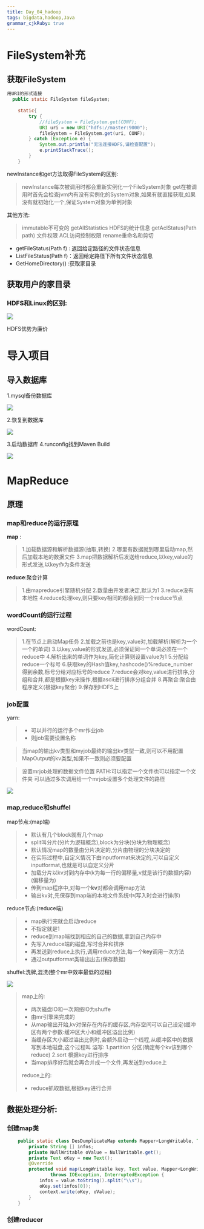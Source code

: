 ```yaml
---
title: Day_04_hadoop
tags: bigdata,hadoop,Java
grammar_cjkRuby: true
---
```


# FileSystem补充

## 获取FileSystem

``` java 
用URI的形式连接
  public static FileSystem fileSystem;
    
    static{
    	try {
			//fileSystem = FileSystem.get(CONF);
			URI uri = new URI("hdfs://master:9000");
			fileSystem = FileSystem.get(uri, CONF);
		} catch (Exception e) {
			System.out.println("无法连接HDFS,请检查配置");
			e.printStackTrace();
		}
    }
```

newInstance和get方法取得FileSystem的区别:
> newInstance每次被调用时都会重新实例化一个FileSystem对象
> get在被调用时首先会检查jvm内有没有实例化的System对象,如果有就直接获取,如果没有就初始化一个,保证System对象为单例对象


其他方法:
> immutable不可变的 getAllStatistics HDFS的统计信息 getAclStatus(Path path) 文件权限
> ACL访问控制权限
> rename重命名和剪切

- getFileStatus(Path f) : 返回给定路径的文件状态信息
- ListFileStatus(Path f)：返回给定路径下所有文件状态信息
- GetHomeDirectory() :获取家目录


## 获取用户的家目录

### HDFS和Linux的区别:

![][1]

HDFS优势为廉价

# 导入项目

## 导入数据库

1.mysql备份数据库

![][2]

2.恢复到数据库

![][3]

3.启动数据库
4.runconfig找到Maven Build 

![][4]

# MapReduce

## 原理
### map和reduce的运行原理
**map** :

> 1.加载数据源和解析数据源(抽取,转换)
> 2.哪里有数据就到哪里启动map,然后加载本地的数据文件
> 3.map把数据解析后发送给reduce,以key,value的形式发送,以key作为条件发送

**reduce**:聚合计算

> 1.由mapreduce引擎随机分配
> 2.数量由开发者决定,默认为1
> 3.reduce没有本地性
> 4.reduce处理key,则只要key相同的都会到同一个reduce节点


### wordCount的运行过程

wordCount:

> 1.在节点上启动Map任务
> 2.加载之前也是key,value对,加载解析(解析为一个一个的单词)
> 3.以key,value的形式发送,必须保证同一个单词必须在一个reduce中
> 4.解析出来的单词作为key,简化计算则设置value为1
> 5.分配给reduce一个标号
> 6.获取key的Hash值key,hashcode()%reduce_number得到余数,标号分给对应标号的reduce
> 7.reduce会对key,value进行排序,分组和合并,都是根据key来操作,根据ascii进行排序分组合并
> 8.再聚合:聚合由程序定义(根据key聚合)
> 9.保存到HDFS上

### job配置
yarn:

> -  可以并行的运行多个mr作业job
>  -  则job需要设置名称


> 当map的输出kv类型和myjob最终的输出kv类型一致,则可以不用配置MapOutput的kv类型,如果不一致则必须要配置

> 设置mrjob处理的数据文件位置
>  PATH:可以指定一个文件也可以指定一个文件夹
>  可以通过多次调用给一个mrjob设置多个处理文件的路径

![][5]


### map,reduce和shuffel

 map节点:(map端)
>   - 默认有几个block就有几个map
>   - split叫分片(分片为逻辑概念),block为分块(分块为物理概念)
>   - 默认情况map的数量由分片决定的,分片由物理的分块决定的
>   - 在实际过程中,自定义情况下由inputformat来决定的,可以自定义inputformat,也就是可以自定义分片
>   - 加载分片以kv对到内存中(k为每一行的偏移量,v就是该行的数据内容)(偏移量为)
>   - 传到map程序中,对每一个**kv**对都会调用map方法
>   - 输出kv对,先保存到map端的本地文件系统中(写入时会进行排序)

reduce节点:(reduce端)

> -  map执行完就会启动reduce
> -  不指定就是1
> -  reduce到map端找到相应的自己的数据,拿到自己内存中
> -  先写入reduce端的磁盘,写时合并和排序
> -  再发送到reduce上执行,调用reduce方法,每一个**key**调用一次方法
> -  通过outputformat类输出出去(保存数据)

shuffel:洗牌,混洗(整个mr中效率最低的过程)

![][6]

> map上的:
> -  两次磁盘IO和一次网络IO为shuffe
> -  由mr引擎来完成的
> -  从map输出开始,kv对保存在内存的缓存区,内存空间可以自己设定(缓冲区有两个参数:缓冲区大小和缓冲区溢出比例)
> -  当缓存区大小超过溢出比例时,会额外启动一个线程,从缓冲区中的数据写到本地磁盘,这个过程叫 溢写:
>     1.partition  分区(确定每个kv该到哪个reduce)
>     2.sort  根据key进行排序
> -  当map排序好后就会再合并成一个文件,再发送到reduce上
> 
> reduce上的:
> -  reduce抓取数据,根据key进行合并

## 数据处理分析:

### 创建map类


``` java
	public static class DesDumplicateMap extends Mapper<LongWritable, Text, Text, NullWritable>{
		private String [] infos;
		private NullWritable oValue = NullWritable.get();
		private Text oKey = new Text();
		@Override
		protected void map(LongWritable key, Text value, Mapper<LongWritable, Text, Text, NullWritable>.Context context)
				throws IOException, InterruptedException {
			infos = value.toString().split("\\s");
			oKey.set(infos[0]);
			context.write(oKey, oValue);
		}
	}
```

### 创建reducer

``` java

```





 


  [1]: https://www.github.com/wxdsunny/images/raw/master/1507856630431.jpg
  [2]: https://www.github.com/wxdsunny/images/raw/master/1507858316284.jpg
  [3]: https://www.github.com/wxdsunny/images/raw/master/1507858380078.jpg
  [4]: https://www.github.com/wxdsunny/images/raw/master/1507896385839.jpg
  [5]: https://www.github.com/wxdsunny/images/raw/master/1507906725866.jpg
  [6]: https://www.github.com/wxdsunny/images/raw/master/1507907985917.jpg